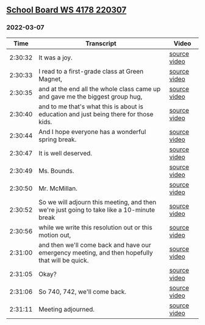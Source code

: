 ## [School Board WS 4178 220307](https://archive.org/details/school-board-ws-4178-220307)
### 2022-03-07
| Time| Transcript| Video|
|---------|-------------------------------------------------------------------------------------------------------------------------------------------------------------------------------|------------------------------------------------------------------------------------|
| 2:30:32| It was a joy.| [source video](https://archive.org/details/school-board-ws-4178-220307?start=9032)|
| 2:30:33| I read to a first-grade class at Green Magnet,| [source video](https://archive.org/details/school-board-ws-4178-220307?start=9033)|
| 2:30:35| and at the end all the whole class came up and gave me the biggest group hug,| [source video](https://archive.org/details/school-board-ws-4178-220307?start=9035)|
| 2:30:40| and to me that's what this is about is education and just being there for those kids.| [source video](https://archive.org/details/school-board-ws-4178-220307?start=9040)|
| 2:30:44| And I hope everyone has a wonderful spring break.| [source video](https://archive.org/details/school-board-ws-4178-220307?start=9044)|
| 2:30:47| It is well deserved.| [source video](https://archive.org/details/school-board-ws-4178-220307?start=9047)|
| 2:30:49| Ms. Bounds.| [source video](https://archive.org/details/school-board-ws-4178-220307?start=9049)|
| 2:30:50| Mr. McMillan.| [source video](https://archive.org/details/school-board-ws-4178-220307?start=9050)|
| 2:30:52| So we will adjourn this meeting, and then we're just going to take like a 10-minute break| [source video](https://archive.org/details/school-board-ws-4178-220307?start=9052)|
| 2:30:56| while we write this resolution out or this motion out,| [source video](https://archive.org/details/school-board-ws-4178-220307?start=9056)|
| 2:31:00| and then we'll come back and have our emergency meeting, and then hopefully that will be quick.| [source video](https://archive.org/details/school-board-ws-4178-220307?start=9060)|
| 2:31:05| Okay?| [source video](https://archive.org/details/school-board-ws-4178-220307?start=9065)|
| 2:31:06| So 740, 742, we'll come back.| [source video](https://archive.org/details/school-board-ws-4178-220307?start=9066)|
| 2:31:11| Meeting adjourned.| [source video](https://archive.org/details/school-board-ws-4178-220307?start=9071)|
